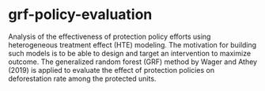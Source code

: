 # grf-policy-evaluation

Analysis of the effectiveness of protection policy efforts using heterogeneous treatment effect (HTE) modeling. The motivation for building such models is to be able to design and target an intervention to maximize outcome. The generalized random forest (GRF) method by Wager and Athey (2019) is applied to evaluate the effect of protection policies on deforestation rate among the protected units. 
